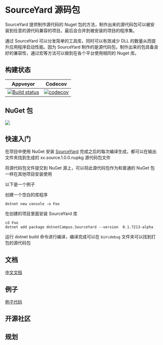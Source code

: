 # SourceYard 源码包

SourceYard 提供制作源代码的 Nuget 包的方法，制作出来的源代码包可以被安装到任意的源代码兼容的项目。最后会合并到被安装的项目的程序集。

通过 SourceYard 可以分发简单的工具库，同时可以有效减少 DLL 的数量从而提升应用程序启动性能。因为 SourceYard 制作的是源代码包，制作出来的包具备良好的兼容性，通过宏等方法可以做到在各个平台使用相同的 Nuget 库。

## 构建状态

Appveyor|Codecov
:-:|:-:
[![Build status][ai]][al]|[![codecov][ci]][cl]

<!-- a / c 是所用插件的首字母，i 是 icon，l 是 link。 -->

[ai]: https://ci.appveyor.com/api/projects/status/kxn9iakcittmvrcj?svg=true
[al]: https://ci.appveyor.com/project/xinyuehtx/sourceyard
[ci]: https://codecov.io/gh/dotnet-campus/SourceYard/branch/master/graph/badge.svg
[cl]: https://codecov.io/gh/dotnet-campus/SourceYard

## NuGet 包

[![](https://img.shields.io/nuget/v/dotnetCampus.SourceYard.svg)](https://www.nuget.org/packages/dotnetCampus.SourceYard)

## 快速入门

在项目中使用 NuGet 安装 [SourceYard](https://www.nuget.org/packages/dotnetCampus.SourceYard) 完成之后的每次编译生成，都可以在输出文件夹找到生成的 xx.source.1.0.0.nupkg 源代码包文件

将源代码包文件提交到 NuGet 源上，可以将此源代码包作为和普通的 NuGet 包一样在其他项目安装使用

以下是一个例子

创建一个空白的库程序

```
dotnet new console -o Foo
```

在创建的项目里面安装 SourceYard 库

```
cd Foo
dotnet add package dotnetCampus.SourceYard --version  0.1.7213-alpha
```

运行 dotnet build 命令进行编译，编译完成可以在 `bin\debug` 文件夹可以找到打包的源代码包

## 文档

[中文文档](./docs/zh-cn)

## 例子

[例子代码](./sample)

## 开源社区

## 规划
